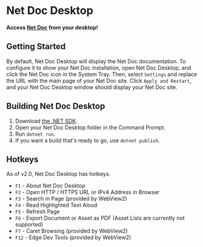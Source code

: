 # Net Doc Desktop
**Access [Net Doc](https://longridge-high-school.github.io/net-doc/) from your desktop!**

## Getting Started

By default, Net Doc Desktop will display the Net Doc documentation. To configure it to show your Net Doc installation, open Net Doc Desktop, and click the Net Doc icon in the System Tray. Then, select ```Settings``` and replace the URL with the main page of your Net Doc site. Click ```Apply and Restart```, and your Net Doc Desktop window should display your Net Doc site.

## Building Net Doc Desktop

1. Download [the .NET SDK](https://dotnet.microsoft.com/en-us/download).
2. Open your Net Doc Desktop folder in the Command Prompt.
3. Run ```dotnet run```.
4. If you want a build that's ready to go, use ```dotnet publish```.

## Hotkeys

As of v2.0, Net Doc Desktop has hotkeys.

- ```F1``` - About Net Doc Desktop
- ```F2``` - Open HTTP / HTTPS URL or IPv4 Address in Browser
- ```F3``` - Search in Page (provided by WebView2)
- ```F4``` - Read Highlighted Text Aloud
- ```F5``` - Refresh Page
- ```F6``` - Export Document or Asset as PDF (Asset Lists are currently not supported)
- ```F7``` - Caret Browsing (provided by WebView2)
- ```F12``` - Edge Dev Tools (provided by WebView2)